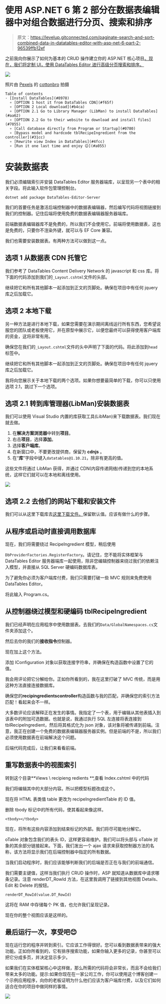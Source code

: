 # 使用 ASP.NET 6 第 2 部分在数据表编辑器中对组合数据进行分页、搜索和排序

> 原文：<https://levelup.gitconnected.com/paginate-search-and-sort-combined-data-in-datatables-editor-with-asp-net-6-part-2-96539ffb12ef>

之前我向你展示了如何为基本的 CRUD 操作建立你的 ASP.NET 核心项目[。现在，我们将定制 UI，使用 DataTables Editor 进行高级分页搜索和排序。](https://medium.com/the-binaryator/paginate-search-and-sort-related-data-in-datatables-editor-with-asp-net-6-60c40e34a527)

![](img/a12b6417922a20f713d01591023a950a.png)

照片由 [Pexels](https://www.pexels.com/photo/man-and-woman-sorting-samples-on-a-table-6583354/?utm_content=attributionCopyText&utm_medium=referral&utm_source=pexels) 的 [cottonbro](https://www.pexels.com/@cottonbro?utm_content=attributionCopyText&utm_medium=referral&utm_source=pexels) 拍摄

```
Table of contents
· [Install DataTables](#8978) 
  ∘ [OPTION 1 host it from DataTables CDN](#f65f)
  ∘ [OPTION 2 Local download](#b4ca)
  ∘ [OPTION 2.1 Go to Library Manager (LibMan) to install DataTables](#aa62)
  ∘ [OPTION 2.2 Go to their website to download and install files](#7055)
  ∘ [Call database directly from Program or Startup](#0780)
  ∘ [Bypass model and hardcode tblRecipeIngredient from the controller](#31cc)
  ∘ [Rewrite view Index in DataTables](#4fcc)
  ∘ [Run it one last time and enjoy 😊](#a055)
```

# 安装数据表

我们必须编辑索引并安装 DataTables Editor 服务器端库，以呈现另一个表中的相关字段。将此输入软件包管理控制台。

`dotnet add package DataTables-Editor-Server`

我们的首要任务是激活后端控制器中的数据表编辑器，然后编写代码将视图链接到我们的控制器。记住后端将使用免费的数据表编辑器服务器端库。

前端数据表编辑器库不是免费的，所以我们不会使用它。前端将使用数据表，这也是免费的，只要你不渲染外键，就可以与 EF Core 兼容。

我们也需要安装数据表。有两种方法可以做到这一点。

## 选项 1 从数据表 CDN 托管它

我们参考了 DataTables Content Delivery Network 的 javascript 和 css 库。将下面的代码添加到我们的`_Layout.cshtml`文件的头部。

继续把它和所有其他脚本一起添加到正文的页脚处。确保在项目中有任何 jquery 库之后加载它。

## 选项 2 本地下载

另一种方法是进行本地下载，如果您需要在演示期间离线运行所有东西，您希望说服您的团队或老板使用它，并在原型中展示它，以便您最终可以获得使用客户端库的资金，这将非常有用。

确保您在我们的`_Layout.cshtml`文件的头中声明了下面的代码。将此添加到`head`标签中。

继续把它和所有其他脚本一起添加到正文的页脚处。确保在项目中有任何 jquery 库之后加载它。

我将向您展示关于本地下载的两个选项。如果你想要最简单的下载，你可以只使用选项 2.1，跳过下一个选项。

## 选项 2.1 转到库管理器(LibMan)安装数据表

我们可以使用 Visual Studio 内置的库获取工具(LibMan)来下载数据表。我们现在就去做。

1.  在**解决方案浏览器**中转到**项目**。
2.  右击**项目**，选择**添加**。
3.  选择**客户端库**。
4.  在新窗口中，不要更改提供商，保留为 **cdnjs** 。
5.  在“**库**”字段中键入`datatables@1.10.21`，除非有更高的值。

这些文件将通过 LibMan 获得，并通过 CDN(内容传递网络)传递到您的本地系统，这样它们就可以在本地和离线使用。

![](img/d82e158c70cb49166ed8d3b1b54d8c97.png)

## 选项 2.2 去他们的网站下载和安装文件

我们可以从这里下载库去[这里下载文件。](https://datatables.net/download/)保留默认值。应该有做什么的步骤。

## 从程序或启动时直接调用数据库

现在，我们将需要绕过 RecipeIngredient 模型，稍后使用

`DbProviderFactories.RegisterFactory`。请记住，您不能将实体框架与 DataTables Editor 服务器端库一起使用，除非您编辑控制器来绕过我们的依赖注入模型，并直接从 SQL Server 硬编码数据库表。

为了避免你必须为客户端库付费，我们只需要打破一些 MVC 规则来免费使用 DataTables Editor。

将此输入 Program.cs。

## 从控制器绕过模型和硬编码 tblRecipeIngredient

我们已经声明在应用程序中使用数据表。去我们的`Data/GlobalNamespaces.cs`文件夹添加这个。

然后去你的我们的**接收指令**控制器。

现在加上这个方法。

添加 IConfiguration 对象以获取连接字符串，并确保在构造函数中设置了它的值。

我会用评论把它分解给你。正如你所看到的，我在这里打破了 MVC 传统，而是用这种方法直接连接数据库。

确保您的**recipingredientscontroller**构造函数与我的匹配，并确保您的索引方法匹配！看起来会不一样。

大多数评论应该解释正在发生的事情。我指定了一个表，用于编辑从其他表插入到该表中的附加可选数据。也就是说，我通过执行 SQL 左连接将表连接到 tblRecipeIngredient，然后将其格式化为 json 对象，该对象将被传递到前端。注意，我正在创建一个免费的数据表编辑器服务器实例。但是前端的不是，所以我们必须使用数据表在前端解决这个问题。

后端代码完成后，让我们来看看前端。

## 重写数据表中的视图索引

转到这个目录**Views \ recipieng redients \**,查看 Index.cshtml 中的代码

我们将编辑其中的大部分内容。所以把模型标题改成这个。

现在将 HTML 表类值 table 更改为 recipeIngredientTable 的 ID 值。

删除 tbody 标记中的所有代码，使其看起来像这样。

```
<tbody></tbody>
```

现在，将所有这些内容添加到结束标记的外部。我们将尽可能地分解它。

oTable 对象包含我们的表头 ID，这样更容易维护。我们可以将头部与 oTable 对象的其余部分链接起来。下面，我们发出一个 ajax 请求来获取控制器方法的名称，该方法将显示我们在后端控制器中指定的所有数据。

当我们启动程序时，我们应该能够判断我们的后端是否正在与我们的前端通信。

我们需要主键值，这样当我们执行 CRUD 操作时，ASP 就知道从数据库中请求哪条记录。注意 renderDT_RowId 方法，在这里我调用了链接到其他视图 Details、Edit 和 Delete 的按钮。

```
renderDT_RowId(value.DT_RowId)
```

这将在 RAM 中存储每个 PK 值，也允许我们呈现记录。

现在你的整个视图应该是这样的。

## 最后运行一次，享受吧😊

现在运行您的程序并转到索引。它应该工作得很好。您可以看到数据表带来的强大功能。正如你所看到的，它有排序搜索功能，如果你输入更多的记录，你甚至可以把它分成多页，并决定显示多少。

如果我们在实体框架核心中这样做，那么所需的代码将会非常长，而且不会给我们带来太多的功能。提示:如果你现在在一家公司工作，你可以使用这个博客创建一个示例应用程序，向你的老板证明为什么他们应该为客户端库付费，以及它们如何适合在你的项目中做同样的事情。

![](img/d2adc2d6455fc5714952bede13f31816.png)
